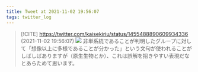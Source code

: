 ```yaml
---
title: Tweet at 2021-11-02 19:56:07
tags: twitter_log
---
```


> [!CITE] https://twitter.com/kaisekiriu/status/1455488890609934336 (2021-11-02 19:56:07)
> ![](https://twitter.com/kaisekiriu/status/1455488890609934336)
> 非単系統であることが判明したグループに対して「想像以上に多様であることが分かった」という文句が使われることがしばしばありますが（原生生物とか）、これは誤解を招きやすい表現だなとあらためて思います。
